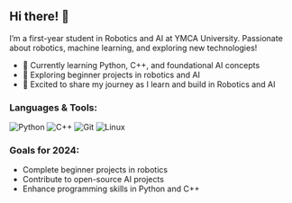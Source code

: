 ## Hi there! 👋

I’m a first-year student in Robotics and AI at YMCA University. Passionate about robotics, machine learning, and exploring new technologies!

- 🌱 Currently learning Python, C++, and foundational AI concepts
- 🤖 Exploring beginner projects in robotics and AI
- 🚀 Excited to share my journey as I learn and build in Robotics and AI

### Languages & Tools:
![Python](https://img.shields.io/badge/-Python-blue)
![C++](https://img.shields.io/badge/-C++-orange)
![Git](https://img.shields.io/badge/-Git-red)
![Linux](https://img.shields.io/badge/-Linux-yellow)


### Goals for 2024:
- Complete beginner projects in robotics
- Contribute to open-source AI projects
- Enhance programming skills in Python and C++
